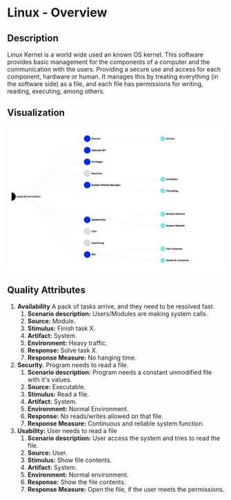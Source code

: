 # Linux - Overview

## Description

Linux Kernel is a world wide used an known OS kernel. This software provides basic management for the components of a computer and the communication with the users. Providing a secure use and access for each component, hardware or human. It manages this by treating everything (in the software side) as a file, and each file has permissions for writing, reading, executing, among others.

## Visualization


![alt text](assets/SystemDiagram.png "Image Example")

## Quality Attributes

1. **Availability** A pack of tasks arrive, and they need to be resolved fast.
    1. **Scenario description:** Users/Modules are making system calls.
    1. **Source:** Module.
    1. **Stimulus:** Finish task X.
    1. **Artifact:** System.
    1. **Environment:** Heavy traffic.
    1. **Response:** Solve task X.
    1. **Response Measure:** No hanging time.
1. **Security.** Program needs to read a file.
    1. **Scenario description:** Program needs a constant unmodified file with it's values.
    1. **Source:** Executable.
    1. **Stimulus:** Read a file.
    1. **Artifact:** System.
    1. **Environment:** Normal Environment.
    1. **Response:** No reads/writes allowed on that file.
    1. **Response Measure:** Continuous and reliable system function.
1. **Usability:** User needs to read a file
    1. **Scenario description:** User access the system and tries to read the file.
    1. **Source:** User.
    1. **Stimulus:** Show file contents.
    1. **Artifact:** System.
    1. **Environment:** Normal environment.
    1. **Response:** Show the file contents.
    1. **Response Measure:** Open the file, if the user meets the permissions.
